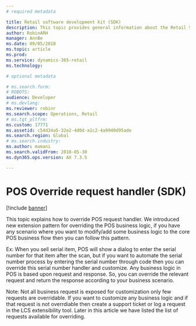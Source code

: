 ```yaml
---
# required metadata

title: Retail software development kit (SDK)
description: This topic provides general information about the Retail SDK. The Retail SDK includes code, code samples, templates, and tools that you can use to customize retail functionality.
author: RobinARH
manager: AnnBe
ms.date: 09/05/2018
ms.topic: article
ms.prod: 
ms.service: dynamics-365-retail
ms.technology: 

# optional metadata

# ms.search.form: 
# ROBOTS: 
audience: Developer
# ms.devlang: 
ms.reviewer: robinr
ms.search.scope: Operations, Retail
# ms.tgt_pltfrm: 
ms.custom: 17771
ms.assetid: c54d34a5-32e2-4d0d-a1c2-4a9940d95ade
ms.search.region: Global
# ms.search.industry: 
ms.author: mumani
ms.search.validFrom: 2018-05-30
ms.dyn365.ops.version: AX 7.3.5

---
```


# POS Override request handler (SDK)

[!include [banner](../../includes/banner.md)]

This topic explains how to override POS request handler. We introduced new extension pattern for overriding the POS business logic, if you have any scenario where you want to modify/add some business logic to the core POS business flow then you can follow this pattern.

Ex: When you sell serial item, POS will show a dialog to enter the serial number for that item after the scan, but if you want to automate the serial number process by entering the serial number through code then you can override this serial number handler and customize. Any business logic in POS is based upon request and response. So, you can override the relevant request and return the response according to your business scenario.

Note: Not all business request is exposed for customization only few requests are overridable. If you want to customize any business logic and if that request is not overrdiable then create a support ticket or log a request in the LCS extensibility tool. Later in this article we have listed the list of requests available for overriding.
